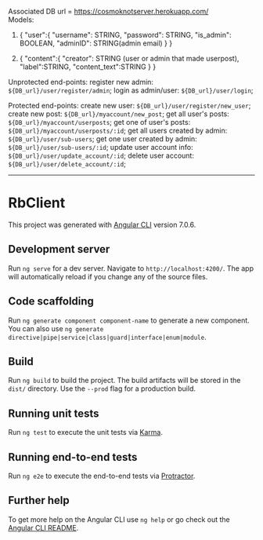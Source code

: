 Associated DB url = https://cosmoknotserver.herokuapp.com/
<br>
Models:
1) { 
    "user":{
      "username": STRING,
      "password": STRING,
      "is_admin": BOOLEAN,
      "adminID": STRING(admin email) 
      }
    }
                  
2) { 
    "content":{
       "creator": STRING (user or admin that made userpost), 
       "label":STRING,
       "content_text":STRING 
       }
   }


Unprotected end-points:
    register new admin: `${DB_url}/user/register/admin`;
    login as admin/user: `${DB_url}/user/login`;
    
Protected end-points:
    create new user: `${DB_url}/user/register/new_user`;
    create new post: `${DB_url}/myaccount/new_post`;
    get all user's posts: `${DB_url}/myaccount/userposts`;
    get one of user's posts: `${DB_url}/myaccount/userposts/:id`;
    get all users created by admin: `${DB_url}/user/sub-users`;
    get one user created by admin: `${DB_url}/user/sub-users/:id`;
    update user account info: `${DB_url}/user/update_account/:id`;
    delete user account: `${DB_url}/user/delete_account/:id`;

<hr />

# RbClient

This project was generated with [Angular CLI](https://github.com/angular/angular-cli) version 7.0.6.

## Development server

Run `ng serve` for a dev server. Navigate to `http://localhost:4200/`. The app will automatically reload if you change any of the source files.

## Code scaffolding

Run `ng generate component component-name` to generate a new component. You can also use `ng generate directive|pipe|service|class|guard|interface|enum|module`.

## Build

Run `ng build` to build the project. The build artifacts will be stored in the `dist/` directory. Use the `--prod` flag for a production build.

## Running unit tests

Run `ng test` to execute the unit tests via [Karma](https://karma-runner.github.io).

## Running end-to-end tests

Run `ng e2e` to execute the end-to-end tests via [Protractor](http://www.protractortest.org/).

## Further help

To get more help on the Angular CLI use `ng help` or go check out the [Angular CLI README](https://github.com/angular/angular-cli/blob/master/README.md).
